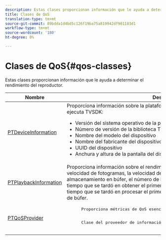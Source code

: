 ```yaml
---
description: Estas clases proporcionan información que le ayuda a determinar el rendimiento del reproductor.
title: Clases de QoS
translation-type: tm+mt
source-git-commit: 89bdda1d4bd5c126f19ba75a819942df901183d1
workflow-type: tm+mt
source-wordcount: '180'
ht-degree: 0%

---
```



# Clases de QoS{#qos-classes}

Estas clases proporcionan información que le ayuda a determinar el rendimiento del reproductor.

<table frame="all" colsep="1" rowsep="1" id="table_2893EFF9755149159A4F94E781C76B6E"> 
 <thead> 
  <tr rowsep="1"> 
   <th colname="1" class="entry"> Nombre </th> 
   <th colname="2" class="entry"> Descripción </th> 
  </tr> 
 </thead>
 <tbody> 
  <tr rowsep="1"> 
   <td colname="1"> <a href="https://help.adobe.com/en_US/primetime/api/psdk/appledoc/Classes/PTDeviceInformation.html" format="html" scope="external"> PTDeviceInformation</a> </td> 
   <td colname="2">Proporciona información sobre la plataforma y el sistema operativo en los que se ejecuta TVSDK: 
    <ul id="ul_0DE69F3B38E84964AB98DCCD11E5E123"> 
     <li id="li_19B2D1889FCA4B0F8FCB0EE8F87353B2">Versión del sistema operativo de la plataforma </li> 
     <li id="li_CA35F4A48FD34555AC7D7832D5997AD4">Número de versión de la biblioteca TVSDK </li> 
     <li id="li_30D38320C2A3440E92C0A477FFFBF9A0">Nombre del modelo del dispositivo </li> 
     <li id="li_2D15164B987E405685B96A900EBF041D">Nombre del fabricante del dispositivo </li> 
     <li id="li_B78485CB9580444DB9694404706BA191">UUID del dispositivo </li> 
     <li id="li_841EA77499B44F0692192F9DE1A798E4">Anchura y altura de la pantalla del dispositivo </li> 
    </ul> </td> 
  </tr> 
  <tr rowsep="1"> 
   <td colname="1"><a href="https://help.adobe.com/en_US/primetime/api/psdk/appledoc/Classes/PTPlaybackInformation.html" format="html" scope="external"> PTPlaybackInformation</a> </td> 
   <td colname="2"> Proporciona información sobre el rendimiento de la reproducción. Esto incluye la velocidad de fotogramas, la velocidad de bits del perfil, el tiempo total empleado en el almacenamiento en búfer, el número de intentos de almacenamiento en búfer, el tiempo que se tardó en obtener el primer byte del primer fragmento de vídeo, el tiempo que se tardó en procesar el primer fotograma, la longitud en búfer y el tiempo de búfer. </td> 
  </tr> 
  <tr rowsep="1"> 
   <td colname="1"><a href="https://help.adobe.com/en_US/primetime/api/psdk/appledoc/Classes/PTQoSProvider.html" format="html" scope="external"> PTQoSProvider</a> </td> 
   <td colname="2">
    <pre>
      Proporciona métricas de QoS esenciales para la reproducción y el dispositivo.
    </pre>
    <pre>
      Clase del proveedor de información QOS.
    </pre> </td> 
  </tr> 
 </tbody> 
</table>

